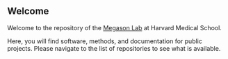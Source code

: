 ## Welcome

Welcome to the repository of the [Megason Lab](http://www.digitalfish.org/) at Harvard Medical School.

Here, you will find software, methods, and documentation for public projects.
Please navigate to the list of repositories to see what is available.

